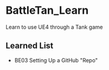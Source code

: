 # BattleTan_Learn
Learn to use UE4 through a Tank game

## Learned List
* BE03 Setting Up a GitHub "Repo" 
